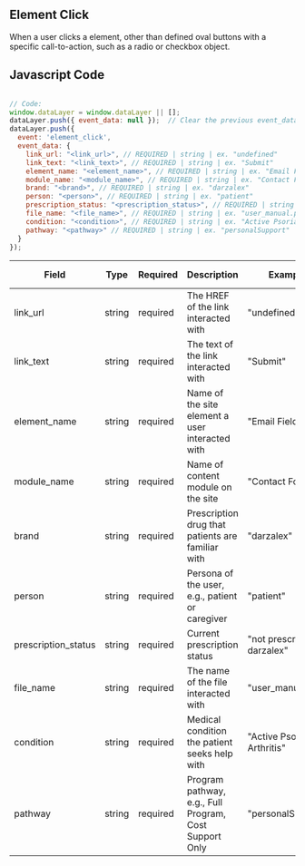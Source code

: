 ## Element Click

When a user clicks a element, other than defined oval buttons with a specific call-to-action, such as a radio or checkbox object.

## Javascript Code

```js

// Code:
window.dataLayer = window.dataLayer || [];
dataLayer.push({ event_data: null });  // Clear the previous event_data object.
dataLayer.push({
  event: 'element_click',
  event_data: {
    link_url: "<link_url>", // REQUIRED | string | ex. "undefined"
    link_text: "<link_text>", // REQUIRED | string | ex. "Submit"
    element_name: "<element_name>", // REQUIRED | string | ex. "Email Field"
    module_name: "<module_name>", // REQUIRED | string | ex. "Contact Form"
    brand: "<brand>", // REQUIRED | string | ex. "darzalex"
    person: "<person>", // REQUIRED | string | ex. "patient"
    prescription_status: "<prescription_status>", // REQUIRED | string | ex. "not prescribed darzalex"
    file_name: "<file_name>", // REQUIRED | string | ex. "user_manual.pdf"
    condition: "<condition>", // REQUIRED | string | ex. "Active Psoriatic Arthritis"
    pathway: "<pathway>" // REQUIRED | string | ex. "personalSupport"
  }
});

```

| Field               | Type    | Required | Description                                               | Example                           | Pattern | Min Length | Max Length | Minimum | Maximum | Multiple Of |
|---------------------|---------|----------|-----------------------------------------------------------|-----------------------------------|---------|------------|------------|---------|---------|-------------|
| link_url            | string  | required | The HREF of the link interacted with                      | "undefined"                       |         |            |            |         |         |             |
| link_text           | string  | required | The text of the link interacted with                      | "Submit"                          |         |            |            |         |         |             |
| element_name        | string  | required | Name of the site element a user interacted with           | "Email Field"                     |         |            |            |         |         |             |
| module_name         | string  | required | Name of content module on the site                        | "Contact Form"                    |         |            |            |         |         |             |
| brand               | string  | required | Prescription drug that patients are familiar with         | "darzalex"                        |         |            |            |         |         |             |
| person              | string  | required | Persona of the user, e.g., patient or caregiver           | "patient"                         |         |            |            |         |         |             |
| prescription_status | string  | required | Current prescription status                               | "not prescribed darzalex"         |         |            |            |         |         |             |
| file_name           | string  | required | The name of the file interacted with                       | "user_manual.pdf"                |         |            |            |         |         |             |
| condition           | string  | required | Medical condition the patient seeks help with             | "Active Psoriatic Arthritis"      |         |            |            |         |         |             |
| pathway             | string  | required | Program pathway, e.g., Full Program, Cost Support Only    | "personalSupport"                 |         |            |            |         |         |             |
